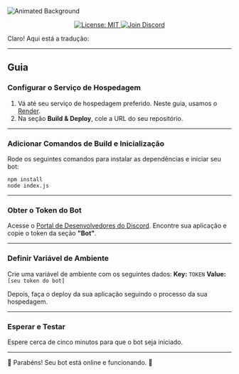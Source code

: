 ![Animated Background](https://imgur.com/ZzpO82l)


<p align="center">
  <a href="https://opensource.org/licenses/MIT">
    <img src="https://img.shields.io/badge/License-MIT-blue?style=flat-square&logo=opensource"
      alt="License: MIT" />
  </a>



  <a href="https://discord.gg/npHUfU9VaJ">
    <img src="https://img.shields.io/badge/Discord-Join-blue?style=flat-square&logo=discord"
      alt="Join Discord" />
  </a>




Claro! Aqui está a tradução:

---

## Guia

### Configurar o Serviço de Hospedagem

1. Vá até seu serviço de hospedagem preferido. Neste guia, usamos o [Render](https://render.com/).
2. Na seção **Build & Deploy**, cole a URL do seu repositório.

---

### Adicionar Comandos de Build e Inicialização

Rode os seguintes comandos para instalar as dependências e iniciar seu bot:

```
npm install  
node index.js
```

---

### Obter o Token do Bot

Acesse o [Portal de Desenvolvedores do Discord](https://discord.com/developers).
Encontre sua aplicação e copie o token da seção **"Bot"**.

---

### Definir Variável de Ambiente

Crie uma variável de ambiente com os seguintes dados:
**Key:** `TOKEN`
**Value:** `[seu token do bot]`

Depois, faça o deploy da sua aplicação seguindo o processo da sua hospedagem.

---

### Esperar e Testar

Espere cerca de cinco minutos para que o bot seja iniciado.

---

🎉 Parabéns! Seu bot está online e funcionando. 🥳

